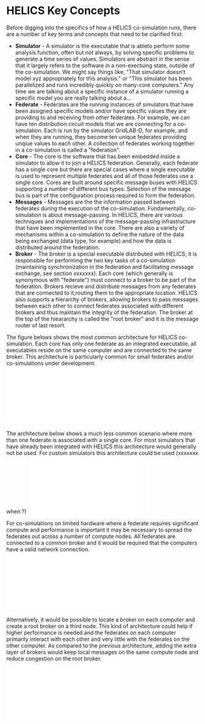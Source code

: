 # HELICS Key Concepts #

Before digging into the specifics of how a HELICS co-simulation runs, there are a number of key terms and concepts that need to be clarified first:

* **Simulator** - A simulator is the executable that is ableto perform some analysis function, often but not always, by solving specific problems to generate a time series of values. Simulators are abstract in the sense that it largely refers to the software in a non-exectuing state, outside of the co-simulation. We might say things like, "That simulator doesn't model xyz appropriately for this analysis." or "This simulator has been parallelized and runs incredibly quickly on many-core computers." Any time we are talking about a specific instance of a simulator running a specific model you are really talking about a...
* **Federate** - Federates are the running instances of simulators that have been assigned specific models and/or have specific values they are providing to and receiving from other federates. For example, we can have ten distribution circuit models that we are connecting for a co-simulation. Each is run by the simulator GridLAB-D, for example, and when they are running, they become ten unique federates providing unqiue values to each other. A collection of federates working together in a co-simulation is called a "federation".
* **Core** - The core is the software that has been embedded inside a simulator to allow it to join a HELICS federation. Generally, each federate has a single core but there are special cases where a single executable is used to represent multiple federates and all of those federates use a single core. Cores are built around specific message buses with HELICS supporting a number of different bus types. Selection of the message bus is part of the configuration process required to form the federation.
* **Messages** - Messages are the the information passed between federates during the execution of the co-simulation. Fundamentally, co-simulation is about message-passing. In HELICS, there are various techniques and implementations of the message-passing infrastructure that have been implemented in the core. There are also a variety of mechanisms within a co-simulation to define the nature of the data being exchanged (data type, for example) and how the data is distributed around the federation.
* **Broker** - The broker is a special executable distributed with HELICS; it is responsible for performing the two key tasks of a co-simulation (maintaining synchronization in the federation and facilitating message exchange, see section xxxxxxx). Each core (which generally is synonymous with "federate") must connect to a broker to be part of the federation. Brokers recieve and distribute messages from any federates that are connected to it,routing them to the appropriate location. HELICS also supports a hierarchy of brokers, allowing brokers to pass messages between each other to connect federates associated with different brokers and thus maintain the integrity of the federation. The broker at the top of the hieararchy is called the "root broker" and it is the message router of last resort.

The figure belows shows the most common architecture for HELICS co-simulation. Each core has only one federate as an integrated executable, all executables reside on the same computer and are connected to the same broker. This architecture is particularly common for small federates and/or co-simulations under development.
![HELICS Architecture 1](../img/helics_architecture_1.pdf)

The architecture below shows a much less common scenario where more than one federate is associated with a single core. For most simulators that have already been integrated with HELICS this architecture would generally not be used. For custom simulators this architecture could be used (xxxxxxx when ?)
![HELICS Architecture 2](../img/helics_architecture_2.pdf)

For co-simulations on limited hardware where a federate requires significant compute and performance is important it may be necessary to spread the federates out across a number of compute nodes. All federates are connected to a common broker and it would be required that the computers have a valid network connection.
![HELICS Architecture 4](../img/helics_architecture_4.pdf)

Alternatively, it would be possible to locate a broker on each computer and create a root broker on a third node. This kind of architecture could help if higher performance is needed and the federates on each computer primarily interact with each other and very little with the federates on the other computer. As compared to the previous architecture, adding the extra layer of brokers would keep local messages on the same compute node and reduce congestion on the root broker.
![HELICS Architecture 3](../img/helics_architecture_3.pdf)




